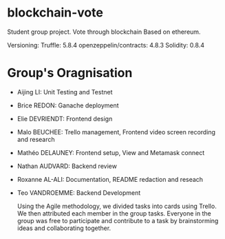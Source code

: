 # blockchain-vote
Student group project. Vote through blockchain
Based on ethereum.

Versioning:
Truffle: 5.8.4
openzeppelin/contracts: 4.8.3
Solidity: 0.8.4

# Group's Oragnisation
- Aijing LI: Unit Testing and Testnet
- Brice REDON: Ganache deployment
- Elie DEVRIENDT: Frontend design
- Malo BEUCHEE: Trello management, Frontend video screen recording and research
- Mathéo DELAUNEY: Frontend setup, View and Metamask connect
- Nathan AUDVARD: Backend review
- Roxanne AL-ALI: Documentation, README redaction and reseach
- Teo VANDROEMME: Backend Development

  Using the Agile methodology, we divided tasks into cards using Trello. We then attributed each member in the group tasks. Everyone in the group was free to participate and contribute to a task by brainstorming ideas and collaborating together. 
